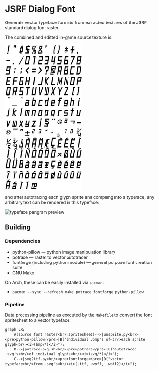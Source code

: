 # JSRF Dialog Font
Generate vector typeface formats from extracted textures of the JSRF standard dialog font raster.

The combined and editted in-game source texture is:

![font source texture](media/jsrf-font-accents.png)

and after autotracing each glyph sprite and compiling into a typeface, any arbitrary text can be rendered in this typeface:

![typeface pangram preview](https://user-images.githubusercontent.com/99629389/154042887-4247e733-753e-49ff-ad5a-79423d2eddbd.png)

## Building

### Dependencies
* python-pillow &mdash; python image manipulation library
* potrace &mdash; raster to vector autotracer
* fontforge (including python module) &mdash; general purpose font creation suite 
* GNU Make

On Arch, these can be easily installed via `pacman`:
* `pacman --sync --refresh make potrace fontforge python-pillow`

### Pipeline

Data processing pipeline as executed by the `Makefile` to convert the font spritesheet to a vector typeface:
```mermaid
graph LR;
    A(source font raster<br/>spritesheet)-->|unsprite.py<br/><pre>python-pillow</pre>|B("individual .bmp's of<br/>each sprite glyph<br/><i>(bmp/*)</i>");
    B-->|potrace-svg.sh<br/><pre>potrace</pre>|C("autotraced .svg's<br/>of indiviual glyphs<br/><i>(svg/*)</i>");
    C-->|svg2ttf.py<br/><pre>fontforge</pre>|D("vector typeface<br/>from .svg's<br/><i>(.ttf, .woff, .woff2)</i>");
```

